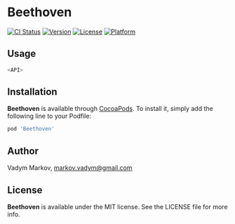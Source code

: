 # Beethoven

[![CI Status](http://img.shields.io/travis/vadymmarkov/Beethoven.svg?style=flat)](https://travis-ci.org/vadymmarkov/Beethoven)
[![Version](https://img.shields.io/cocoapods/v/Beethoven.svg?style=flat)](http://cocoadocs.org/docsets/Beethoven)
[![License](https://img.shields.io/cocoapods/l/Beethoven.svg?style=flat)](http://cocoadocs.org/docsets/Beethoven)
[![Platform](https://img.shields.io/cocoapods/p/Beethoven.svg?style=flat)](http://cocoadocs.org/docsets/Beethoven)

## Usage

```swift
<API>
```

## Installation

**Beethoven** is available through [CocoaPods](http://cocoapods.org). To install
it, simply add the following line to your Podfile:

```ruby
pod 'Beethoven'
```

## Author

Vadym Markov, markov.vadym@gmail.com

## License

**Beethoven** is available under the MIT license. See the LICENSE file for more info.
